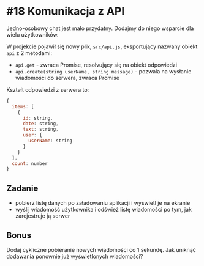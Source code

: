 # #18 Komunikacja z API

Jedno-osobowy chat jest mało przydatny. Dodajmy do niego wsparcie dla wielu użytkowników.

W projekcie pojawił się nowy plik, `src/api.js`, eksportujący nazwany obiekt `api` z 2 metodami:

- `api.get` - zwraca Promise, resolvujący się na obiekt odpowiedzi
- `api.create(string userName, string message)` - pozwala na wysłanie wiadomości do serwera, zwraca Promise

Kształt odpowiedzi z serwera to:

```js
{
  items: [
    {
      id: string,
      date: string,
      text: string,
      user: {
        userName: string
      }
    }
  ],
  count: number
}
```

## Zadanie

- pobierz listę danych po załadowaniu aplikacji i wyświetl je na ekranie
- wyślij wiadomość użytkownika i odśwież listę wiadomości po tym, jak zarejestruje ją serwer

## Bonus

Dodaj cykliczne pobieranie nowych wiadomości co 1 sekundę. Jak uniknąć dodawania ponownie już wyświetlonych wiadomości?
